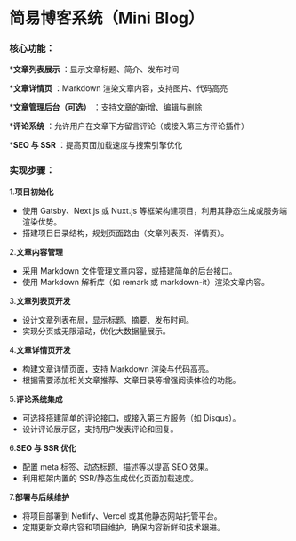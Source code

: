 
# 简易博客系统（Mini Blog）

### **核心功能：**

***文章列表展示** ：显示文章标题、简介、发布时间

***文章详情页** ：Markdown 渲染文章内容，支持图片、代码高亮

***文章管理后台（可选）** ：支持文章的新增、编辑与删除

***评论系统** ：允许用户在文章下方留言评论（或接入第三方评论插件）

***SEO 与 SSR** ：提高页面加载速度与搜索引擎优化

### **实现步骤：**

1.**项目初始化**

* 使用 Gatsby、Next.js 或 Nuxt.js 等框架构建项目，利用其静态生成或服务端渲染优势。
* 搭建项目目录结构，规划页面路由（文章列表页、详情页）。

2.**文章内容管理**

* 采用 Markdown 文件管理文章内容，或搭建简单的后台接口。
* 使用 Markdown 解析库（如 remark 或 markdown-it）渲染文章内容。

3.**文章列表页开发**

* 设计文章列表布局，显示标题、摘要、发布时间。
* 实现分页或无限滚动，优化大数据量展示。

4.**文章详情页开发**

* 构建文章详情页面，支持 Markdown 渲染与代码高亮。
* 根据需要添加相关文章推荐、文章目录等增强阅读体验的功能。

5.**评论系统集成**

* 可选择搭建简单的评论接口，或接入第三方服务（如 Disqus）。
* 设计评论展示区，支持用户发表评论和回复。

6.**SEO 与 SSR 优化**

* 配置 meta 标签、动态标题、描述等以提高 SEO 效果。
* 利用框架内置的 SSR/静态生成优化页面加载速度。

7.**部署与后续维护**

* 将项目部署到 Netlify、Vercel 或其他静态网站托管平台。
* 定期更新文章内容和项目维护，确保内容新鲜和技术跟进。
